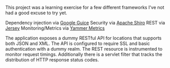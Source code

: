 This project was a learning exercise for a few different frameworks I've not had a good excuse to try yet.

Dependency injection via [Google Guice](http://code.google.com/p/google-guice/)
Security via [Apache Shiro](http://shiro.apache.org/)
REST via [Jersey](http://jersey.java.net/)
Monitoring/Metrics via [Yammer Metrics](http://metrics.codahale.com/)

The application exposes a dummy RESTful API for locations that supports both JSON and XML.
The API is configured to require SSL and basic authentication with a dummy realm.
The REST resource is instrumented to monitor request timings.
Additionally there is a servlet filter that tracks the distribution of HTTP response status codes.


